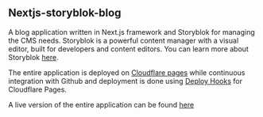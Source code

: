 ## Nextjs-storyblok-blog

A blog application written in Next.js framework and Storyblok for managing the CMS needs. Storyblok is a powerful content manager with a visual editor, built for developers and content editors. You can learn more about Storyblok [here](https://www.storyblok.com/). 

The entire application is deployed on [Cloudflare pages](https://pages.cloudflare.com/) while continuous integration with Github and deployment is done using [Deploy Hooks](https://blog.cloudflare.com/introducing-deploy-hooks-for-cloudflare-pages/) for Cloudflare Pages.

A live version of the entire application can be found [here](https://nextjs-storyblok-blog-dc5.pages.dev/)